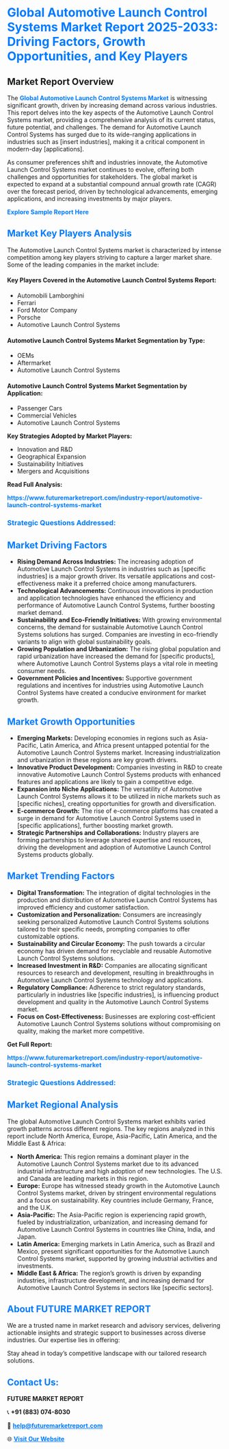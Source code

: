 <h1 style="color: #007BFF;">Global Automotive Launch Control Systems Market Report 2025-2033: Driving Factors, Growth Opportunities, and Key Players</h1>

<section id="overview">
<h2>Market Report Overview</h2>
<p>The <a href="https://www.futuremarketreport.com/industry-report/automotive-launch-control-systems-market" style="color: #007BFF; text-decoration: none;"><strong>Global Automotive Launch Control Systems Market</strong></a> is witnessing significant growth, driven by increasing demand across various industries. This report delves into the key aspects of the Automotive Launch Control Systems market, providing a comprehensive analysis of its current status, future potential, and challenges. The demand for Automotive Launch Control Systems has surged due to its wide-ranging applications in industries such as [insert industries], making it a critical component in modern-day [applications].</p>
<p>As consumer preferences shift and industries innovate, the Automotive Launch Control Systems market continues to evolve, offering both challenges and opportunities for stakeholders. The global market is expected to expand at a substantial compound annual growth rate (CAGR) over the forecast period, driven by technological advancements, emerging applications, and increasing investments by major players.</p>
</section>

<section id="overview">
<p><a href="https://www.futuremarketreport.com/request-sample/reportId=100502" style="color: #007BFF; text-decoration: none;"><strong>Explore Sample Report Here</strong></a></p>
</section>

<section id="key-players">
<h2 style="color: #007BFF;">Market Key Players Analysis</h2>
<p>The Automotive Launch Control Systems market is characterized by intense competition among key players striving to capture a larger market share. Some of the leading companies in the market include:</p>
<h4>Key Players Covered in the Automotive Launch Control Systems Report:</h4>
<ul><li>Automobili Lamborghini</li><li>Ferrari</li><li>Ford Motor Company</li><li>Porsche</li><li>Automotive Launch Control Systems</li></ul>
<h4>Automotive Launch Control Systems Market Segmentation by Type:</h4>
<ul><li>OEMs</li><li>Aftermarket</li><li>Automotive Launch Control Systems</li></ul>

<h4>Automotive Launch Control Systems Market Segmentation by Application:</h4>
<ul><li>Passenger Cars</li><li>Commercial Vehicles</li><li>Automotive Launch Control Systems</li></ul>
<p><strong>Key Strategies Adopted by Market Players:</strong></p>
<ul>
<li>Innovation and R&D</li>
<li>Geographical Expansion</li>
<li>Sustainability Initiatives</li>
<li>Mergers and Acquisitions</li>
</ul>
</section>

<section>
<p><strong>Read Full Analysis: </strong></p><a href="https://www.futuremarketreport.com/industry-report/automotive-launch-control-systems-market" style="color: #007BFF; text-decoration: none;"><strong>https://www.futuremarketreport.com/industry-report/automotive-launch-control-systems-market</strong></a>
<h3 style="color: #007BFF;">Strategic Questions Addressed:</h3>
</section>

<section id="driving-factors">
<h2 style="color: #007BFF;">Market Driving Factors</h2>
<ul>
<li><strong>Rising Demand Across Industries:</strong> The increasing adoption of Automotive Launch Control Systems in industries such as [specific industries] is a major growth driver. Its versatile applications and cost-effectiveness make it a preferred choice among manufacturers.</li>
<li><strong>Technological Advancements:</strong> Continuous innovations in production and application technologies have enhanced the efficiency and performance of Automotive Launch Control Systems, further boosting market demand.</li>
<li><strong>Sustainability and Eco-Friendly Initiatives:</strong> With growing environmental concerns, the demand for sustainable Automotive Launch Control Systems solutions has surged. Companies are investing in eco-friendly variants to align with global sustainability goals.</li>
<li><strong>Growing Population and Urbanization:</strong> The rising global population and rapid urbanization have increased the demand for [specific products], where Automotive Launch Control Systems plays a vital role in meeting consumer needs.</li>
<li><strong>Government Policies and Incentives:</strong> Supportive government regulations and incentives for industries using Automotive Launch Control Systems have created a conducive environment for market growth.</li>
</ul>
</section>

<section id="growth-opportunities">
<h2 style="color: #007BFF;">Market Growth Opportunities</h2>
<ul>
<li><strong>Emerging Markets:</strong> Developing economies in regions such as Asia-Pacific, Latin America, and Africa present untapped potential for the Automotive Launch Control Systems market. Increasing industrialization and urbanization in these regions are key growth drivers.</li>
<li><strong>Innovative Product Development:</strong> Companies investing in R&D to create innovative Automotive Launch Control Systems products with enhanced features and applications are likely to gain a competitive edge.</li>
<li><strong>Expansion into Niche Applications:</strong> The versatility of Automotive Launch Control Systems allows it to be utilized in niche markets such as [specific niches], creating opportunities for growth and diversification.</li>
<li><strong>E-commerce Growth:</strong> The rise of e-commerce platforms has created a surge in demand for Automotive Launch Control Systems used in [specific applications], further boosting market growth.</li>
<li><strong>Strategic Partnerships and Collaborations:</strong> Industry players are forming partnerships to leverage shared expertise and resources, driving the development and adoption of Automotive Launch Control Systems products globally.</li>
</ul>
</section>

<section id="trending-factors">
<h2 style="color: #007BFF;">Market Trending Factors</h2>
<ul>
<li><strong>Digital Transformation:</strong> The integration of digital technologies in the production and distribution of Automotive Launch Control Systems has improved efficiency and customer satisfaction.</li>
<li><strong>Customization and Personalization:</strong> Consumers are increasingly seeking personalized Automotive Launch Control Systems solutions tailored to their specific needs, prompting companies to offer customizable options.</li>
<li><strong>Sustainability and Circular Economy:</strong> The push towards a circular economy has driven demand for recyclable and reusable Automotive Launch Control Systems solutions.</li>
<li><strong>Increased Investment in R&D:</strong> Companies are allocating significant resources to research and development, resulting in breakthroughs in Automotive Launch Control Systems technology and applications.</li>
<li><strong>Regulatory Compliance:</strong> Adherence to strict regulatory standards, particularly in industries like [specific industries], is influencing product development and quality in the Automotive Launch Control Systems market.</li>
<li><strong>Focus on Cost-Effectiveness:</strong> Businesses are exploring cost-efficient Automotive Launch Control Systems solutions without compromising on quality, making the market more competitive.</li>
</ul>
</section>

<section>
<p><strong>Get Full Report: </strong></p><a href="https://www.futuremarketreport.com/industry-report/automotive-launch-control-systems-market" style="color: #007BFF; text-decoration: none;"><strong>https://www.futuremarketreport.com/industry-report/automotive-launch-control-systems-market</strong></a>
<h3 style="color: #007BFF;">Strategic Questions Addressed:</h3>
</section>


<section id="regional-analysis">
<h2 style="color: #007BFF;">Market Regional Analysis</h2>
<p>The global Automotive Launch Control Systems market exhibits varied growth patterns across different regions. The key regions analyzed in this report include North America, Europe, Asia-Pacific, Latin America, and the Middle East & Africa:</p>
<ul>
<li><strong>North America:</strong> This region remains a dominant player in the Automotive Launch Control Systems market due to its advanced industrial infrastructure and high adoption of new technologies. The U.S. and Canada are leading markets in this region.</li>
<li><strong>Europe:</strong> Europe has witnessed steady growth in the Automotive Launch Control Systems market, driven by stringent environmental regulations and a focus on sustainability. Key countries include Germany, France, and the U.K.</li>
<li><strong>Asia-Pacific:</strong> The Asia-Pacific region is experiencing rapid growth, fueled by industrialization, urbanization, and increasing demand for Automotive Launch Control Systems in countries like China, India, and Japan.</li>
<li><strong>Latin America:</strong> Emerging markets in Latin America, such as Brazil and Mexico, present significant opportunities for the Automotive Launch Control Systems market, supported by growing industrial activities and investments.</li>
<li><strong>Middle East & Africa:</strong> The region’s growth is driven by expanding industries, infrastructure development, and increasing demand for Automotive Launch Control Systems in sectors like [specific sectors].</li>
</ul>
</section>

<footer>
<h2 style="color: #007BFF;">About FUTURE MARKET REPORT</h2>
<p>We are a trusted name in market research and advisory services, delivering actionable insights and strategic support to businesses across diverse industries. Our expertise lies in offering:</p>

<p>Stay ahead in today’s competitive landscape with our tailored research solutions.</p>

<h2 style="color: #007BFF;">Contact Us:</h2>
<p><strong>FUTURE MARKET REPORT</strong></p>
<p>📞 <strong>+91 (883) 074-8030</strong></p>
<p>📧 <strong><a href="mailto:help@futuremarketreport.com" style="color: #007BFF;">help@futuremarketreport.com</a></strong></p>
<p>🌐 <strong><a href="https://www.futuremarketreport.com/" style="color: #007BFF;">Visit Our Website</a></strong></p>
</footer>